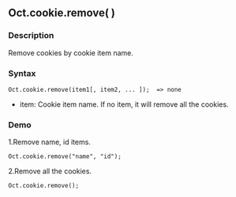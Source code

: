 ## Oct.cookie.remove( )

### Description

Remove cookies by cookie item name.

### Syntax
	Oct.cookie.remove(item1[, item2, ... ]);  => none

- item: <String> Cookie item name. If no item, it will remove all the cookies.

### Demo

1.Remove name, id items.

	Oct.cookie.remove("name", "id");

2.Remove all the cookies.

	Oct.cookie.remove();